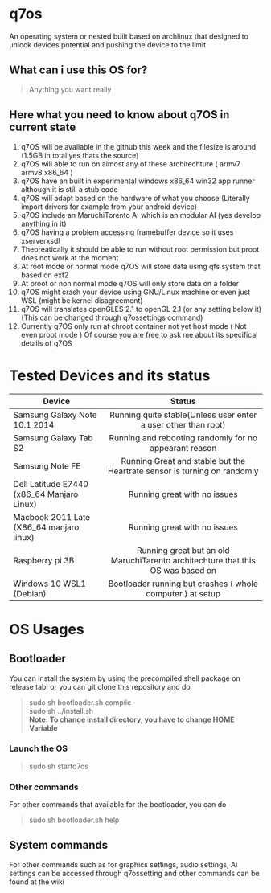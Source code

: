 # q7os
An operating system or nested built based on archlinux that designed to unlock devices potential and pushing the device to the limit
## What can i use this OS for?
> Anything you want really

## Here what you need to know about q7OS in current state
1. q7OS will be available in the github this week and the filesize is around (1.5GB in total yes thats the source)
2. q7OS will able to run on almost any of these architechture ( armv7 armv8 x86_64 )
3. q7OS have an built in experimental windows x86_64 win32 app runner although it is still a stub code
4. q7OS will adapt based on the hardware of what you choose (Literally import drivers for example from your android device)
5. q7OS include an MaruchiTorento AI which is an modular AI (yes develop anything in it)
6.  q7OS having a problem accessing framebuffer device so it uses xserverxsdl 
7. Theoreatically it should be able to run without root permission but proot does not work at the moment 
8. At root mode or normal mode q7OS will store data using qfs system that based on ext2
9. At proot or non normal mode q7OS will only store data on a folder
10. q7OS might crash your device using GNU/Linux machine or even just WSL (might be kernel disagreement)
11. q7OS will translates openGLES 2.1 to openGL 2.1 (or any setting below it) (This can be changed through q7ossettings command)
12. Currently q7OS only run at chroot container not yet host mode ( Not even proot mode )
Of course you are free to ask me about its specifical details of q7OS

# Tested Devices and its status

| Device                                 | Status                                                         | 
| -------------------------------------- |:--------------------------------------------------------------:|
| Samsung Galaxy Note 10.1 2014          | Running quite stable(Unless user enter a user other than root)  |
| Samsung Galaxy Tab S2                  | Running and rebooting randomly for no appearant reason       |
| Samsung Note FE                        | Running Great and stable but the Heartrate sensor is turning on randomly |
| Dell Latitude E7440 (x86_64 Manjaro Linux)| Running great with no issues                                          |
| Macbook 2011 Late (X86_64 manjaro linux)  | Running great with no issues                                          |
| Raspberry pi 3B                        | Running great but an old MaruchiTarento architechture that this OS was based on     |
| Windows 10 WSL1 (Debian)             | Bootloader running but crashes ( whole computer ) at setup           |


# OS Usages
## Bootloader
You can install the system by using the precompiled shell package on release tab! or you can git clone this repository and do
> sudo sh bootloader.sh compile <br /> 
> sudo sh ../install.sh <br /> 
**Note: To change install directory, you have to change HOME Variable**
### Launch the OS
> sudo sh startq7os
### Other commands
For other commands that available for the bootloader, you can do 
> sudo sh bootloader.sh help

## System commands
For other commands such as for graphics settings, audio settings, Ai settings can be accessed through q7ossetting
and other commands can be found at the wiki


